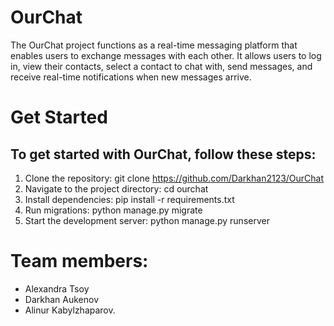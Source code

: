 # OurChat

The OurChat project functions as a real-time messaging platform that enables users to exchange messages with each other. It allows users to log in, view their contacts, select a contact to chat with, send messages, and receive real-time notifications when new messages arrive.

# Get Started
## To get started with OurChat, follow these steps:

1. Clone the repository: git clone https://github.com/Darkhan2123/OurChat
2. Navigate to the project directory: cd ourchat
3. Install dependencies: pip install -r requirements.txt
4. Run migrations: python manage.py migrate
5. Start the development server: python manage.py runserver

# Team members:  
- Alexandra Tsoy
- Darkhan Aukenov
- Alinur Kabylzhaparov.
